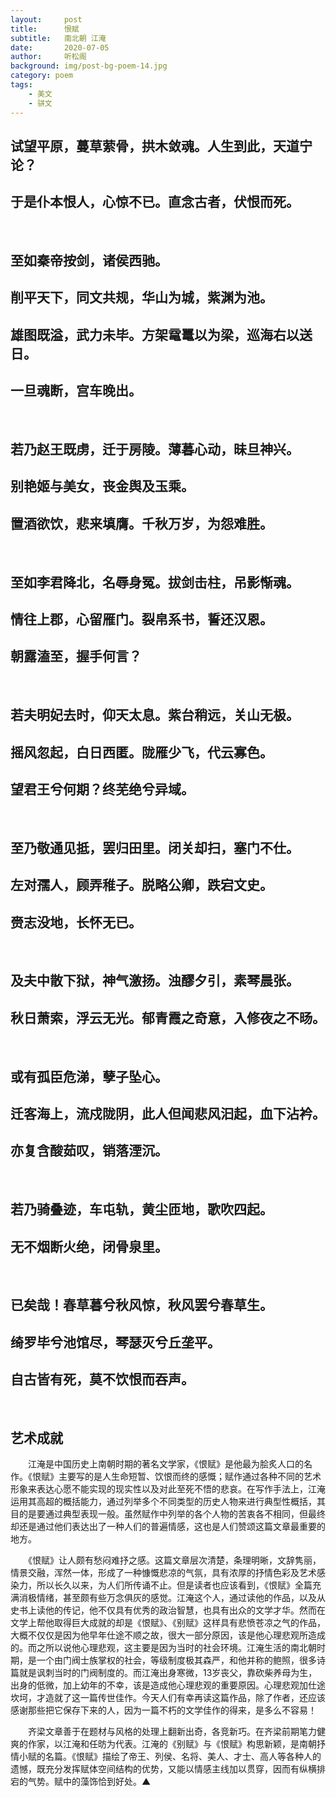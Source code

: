 ```yaml
---
layout:     post
title:      恨赋
subtitle:   南北朝 江淹
date:       2020-07-05
author:     听松阁
background: img/post-bg-poem-14.jpg
category: poem
tags:
    - 美文
    - 骈文
---
```


## 试望平原，蔓草萦骨，拱木敛魂。人生到此，天道宁论？
## 于是仆本恨人，心惊不已。直念古者，伏恨而死。

&nbsp;
## 至如秦帝按剑，诸侯西驰。
## 削平天下，同文共规，华山为城，紫渊为池。
## 雄图既溢，武力未毕。方架鼋鼍以为梁，巡海右以送日。
## 一旦魂断，宫车晚出。

&nbsp;

## 若乃赵王既虏，迁于房陵。薄暮心动，昧旦神兴。
## 别艳姬与美女，丧金舆及玉乘。
## 置酒欲饮，悲来填膺。千秋万岁，为怨难胜。

&nbsp;
## 至如李君降北，名辱身冤。拔剑击柱，吊影惭魂。
## 情往上郡，心留雁门。裂帛系书，誓还汉恩。
## 朝露溘至，握手何言？
&nbsp;
## 若夫明妃去时，仰天太息。紫台稍远，关山无极。
## 摇风忽起，白日西匿。陇雁少飞，代云寡色。
## 望君王兮何期？终芜绝兮异域。
&nbsp;

## 至乃敬通见抵，罢归田里。闭关却扫，塞门不仕。
## 左对孺人，顾弄稚子。脱略公卿，跌宕文史。 
## 赍志没地，长怀无已。

&nbsp;

## 及夫中散下狱，神气激扬。浊醪夕引，素琴晨张。
## 秋日萧索，浮云无光。郁青霞之奇意，入修夜之不旸。
&nbsp;

## 或有孤臣危涕，孽子坠心。
## 迁客海上，流戍陇阴，此人但闻悲风汩起，血下沾衿。
## 亦复含酸茹叹，销落湮沉。

&nbsp;

## 若乃骑叠迹，车屯轨，黄尘匝地，歌吹四起。
## 无不烟断火绝，闭骨泉里。
&nbsp;
## 已矣哉！春草暮兮秋风惊，秋风罢兮春草生。
## 绮罗毕兮池馆尽，琴瑟灭兮丘垄平。
## 自古皆有死，莫不饮恨而吞声。



&nbsp;



## 艺术成就



　　江淹是中国历史上南朝时期的著名文学家，《恨赋》是他最为脍炙人口的名作。《恨赋》主要写的是人生命短暂、饮恨而终的感慨；赋作通过各种不同的艺术形象来表达心愿不能实现的现实性以及对此至死不悟的悲哀。在写作手法上，江淹运用其高超的概括能力，通过列举多个不同类型的历史人物来进行典型性概括，其目的是要通过典型表现一般。虽然赋作中列举的各个人物的苦衷各不相同，但最终却还是通过他们表达出了一种人们的普遍情感，这也是人们赞颂这篇文章最重要的地方。



　　《恨赋》让人颇有愁闷难抒之感。这篇文章层次清楚，条理明晰，文辞隽丽，情景交融，浑然一体，形成了一种慷慨悲凉的气氛，具有浓厚的抒情色彩及艺术感染力，所以长久以来，为人们所传诵不止。但是读者也应该看到，《恨赋》全篇充满消极情绪，甚至颇有些万念俱灰的感觉。江淹这个人，通过读他的作品，以及从史书上读他的传记，他不仅具有优秀的政治智慧，也具有出众的文学才华。然而在文学上帮他取得巨大成就的却是《恨赋》、《别赋》这样具有悲愤苍凉之气的作品，大概不仅仅是因为他早年仕途不顺之故，很大一部分原因，该是他心理悲观所造成的。而之所以说他心理悲观，这主要是因为当时的社会环境。江淹生活的南北朝时期，是一个由门阀士族掌权的社会，等级制度极其森严，和他并称的鲍照，很多诗篇就是讽刺当时的门阀制度的。而江淹出身寒微，13岁丧父，靠砍柴养母为生，出身的低微，加上幼年的不幸，该是造成他心理悲观的重要原因。心理悲观加仕途坎坷，才造就了这一篇传世佳作。今天人们有幸再读这篇作品，除了作者，还应该感谢那些把它保存下来的人，因为一篇不朽的文学佳作的得来，是多么不容易！



　　齐梁文章善于在题材与风格的处理上翻新出奇，各竞新巧。在齐梁前期笔力健爽的作家，以江淹和任昉为代表。江淹的《别赋》与《恨赋》构思新颖，是南朝抒情小赋的名篇。《恨赋》描绘了帝王、列侯、名将、美人、才士、高人等各种人的遗憾，既充分发挥赋体空间结构的优势，又能以情感主线加以贯穿，因而有纵横排宕的气势。赋中的藻饰恰到好处。▲
